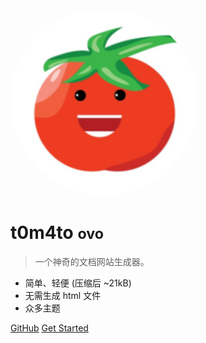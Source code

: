<!-- _coverpage.md -->

<!-- ![logo](log.png) -->
<img width="300" style="border-radius: 50%" src="log.png">

# **t0m4to** <small>ovo</small>

> 一个神奇的文档网站生成器。

- 简单、轻便 (压缩后 ~21kB)
- 无需生成 html 文件
- 众多主题

[GitHub](https://github.com/t0m4too)
[Get Started](/README.md)